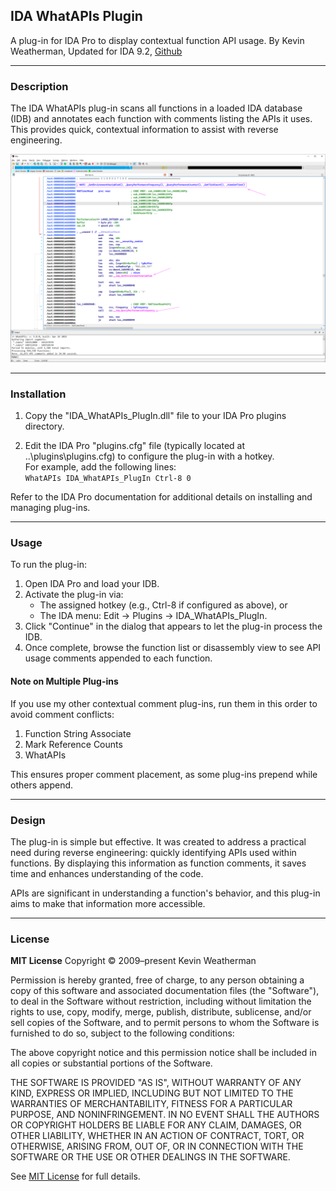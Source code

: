 ## IDA WhatAPIs Plugin

A plug-in for IDA Pro to display contextual function API usage. 
By Kevin Weatherman, Updated for IDA 9.2, [Github](https://github.com/kweatherman/IDA_Support)

------

### Description

The IDA WhatAPIs plug-in scans all functions in a loaded IDA database (IDB) and annotates each function with comments listing the APIs it uses.  
This provides quick, contextual information to assist with reverse engineering.

![screenshot](res/screenshot.png)

------

### Installation

1. Copy the "IDA_WhatAPIs_PlugIn.dll" file to your IDA Pro plugins directory.

2. Edit the IDA Pro "plugins.cfg" file (typically located at ..\plugins\plugins.cfg) to configure the plug-in with a hotkey.   
   For example, add the following lines:   
   `WhatAPIs IDA_WhatAPIs_PlugIn Ctrl-8 0`

Refer to the IDA Pro documentation for additional details on installing and managing plug-ins.

------

### Usage

To run the plug-in:

1. Open IDA Pro and load your IDB.
2. Activate the plug-in via:
   - The assigned hotkey (e.g., Ctrl-8 if configured as above), or
   - The IDA menu: Edit -> Plugins -> IDA_WhatAPIs_PlugIn.
3. Click "Continue" in the dialog that appears to let the plug-in process the IDB.
4. Once complete, browse the function list or disassembly view to see API usage comments appended to each function.

#### Note on Multiple Plug-ins

If you use my other contextual comment plug-ins, run them in this order to avoid comment conflicts:

1. Function String Associate
2. Mark Reference Counts
3. WhatAPIs

This ensures proper comment placement, as some plug-ins prepend while others append.



------

### Design

The plug-in is simple but effective. It was created to address a practical need during reverse engineering: quickly identifying APIs used within functions. By displaying this information as function comments, it saves time and enhances understanding of the code.

APIs are significant in understanding a function's behavior, and this plug-in aims to make that information more accessible.



------

### License

**MIT License**
Copyright © 2009–present Kevin Weatherman  

Permission is hereby granted, free of charge, to any person obtaining a copy of this software and associated documentation files (the "Software"), to deal in the Software without restriction, including without limitation the rights to use, copy, modify, merge, publish, distribute, sublicense, and/or sell copies of the Software, and to permit persons to whom the Software is furnished to do so, subject to the following conditions:

The above copyright notice and this permission notice shall be included in all copies or substantial portions of the Software.

THE SOFTWARE IS PROVIDED "AS IS", WITHOUT WARRANTY OF ANY KIND, EXPRESS OR IMPLIED, INCLUDING BUT NOT LIMITED TO THE WARRANTIES OF MERCHANTABILITY, FITNESS FOR A PARTICULAR PURPOSE, AND NONINFRINGEMENT. IN NO EVENT SHALL THE AUTHORS OR COPYRIGHT HOLDERS BE LIABLE FOR ANY CLAIM, DAMAGES, OR OTHER LIABILITY, WHETHER IN AN ACTION OF CONTRACT, TORT, OR OTHERWISE, ARISING FROM, OUT OF, OR IN CONNECTION WITH THE SOFTWARE OR THE USE OR OTHER DEALINGS IN THE SOFTWARE.

See [MIT License](http://www.opensource.org/licenses/mit-license.php) for full details.

